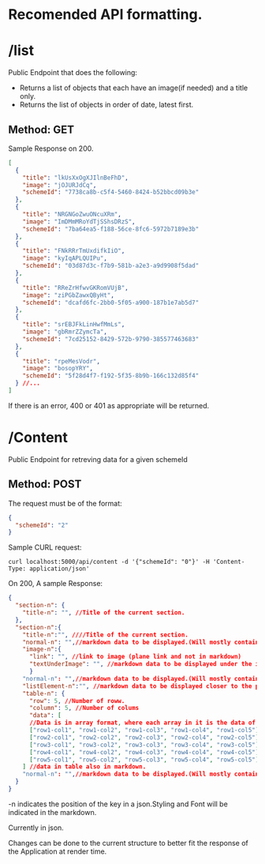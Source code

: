 # Recomended API formatting.

# /list

Public Endpoint that does the following:

- Returns a list of objects that each have an image(if needed) and a title only.
- Returns the list of objects in order of date, latest first.

## Method: GET

Sample Response on 200.

```json
[
  {
    "title": "lkUsXxOgXJIlnBeFhD",
    "image": "jOJURJdCq",
    "schemeId": "7738ca8b-c5f4-5460-8424-b52bbcd09b3e"
  },
  {
    "title": "NRGNGoZwuONcuXRm",
    "image": "ImDMmMRoYdTjSShsDRzS",
    "schemeId": "7ba64ea5-f188-56ce-8fc6-5972b7189e3b"
  },
  {
    "title": "FNkRRrTmUxdifkIiO",
    "image": "kyIqAPLQUIPu",
    "schemeId": "03d87d3c-f7b9-581b-a2e3-a9d9908f5dad"
  },
  {
    "title": "RReZrHfwvGKRomVUjB",
    "image": "ziPGbZawxQByHt",
    "schemeId": "dcafd6fc-2bb0-5f05-a900-187b1e7ab5d7"
  },
  {
    "title": "srEBJFkLinHwfMmLs",
    "image": "gbRmrZZymcTa",
    "schemeId": "7cd25152-8429-572b-9790-385577463683"
  },
  {
    "title": "rpeMesVodr",
    "image": "bosopYRY",
    "schemeId": "5f28d4f7-f192-5f35-8b9b-166c132d85f4"
  } //...
]
```

If there is an error, 400 or 401 as appropriate will be returned.

# /Content

Public Endpoint for retreving data for a given schemeId

## Method: POST

The request must be of the format:

```json
{
  "schemeId": "2"
}
```
Sample CURL request:
```commandline
curl localhost:5000/api/content -d '{"schemeId": "0"}' -H 'Content-Type: application/json'
```

On 200, A sample Response:

```json
{
  "section-n": {
    "title-n": "", //Title of the current section.
  },
  "section-n":{
    "title-n":"", ////Title of the current section.
    "normal-n": "",//markdown data to be displayed.(Will mostly contain textual data and styling info,incase something goes wrong ,might contain an image link also (in markdown )
    "image-n":{
      "link": "", //link to image (plane link and not in markdown)
      "textUnderImage": "", //markdown data to be displayed under the image  
      }
    "normal-n": "",//markdown data to be displayed.(Will mostly contain textual data and styling info,incase something goes wrong ,might contain an image link also (in markdown )
    "listElement-n":"", //markdown data to be displayed closer to the previous elemet,incase something goes wrong ,might contain an image link also (in markdown )
    "table-n": {
      "row": 5, //Number of roww.
      "column": 5, //Number of colums
      "data": [
      //Data is in array format, where each array in it is the data of that particular row.
      ["row1-col1", "row1-col2", "row1-col3", "row1-col4", "row1-col5"],
      ["row2-col1", "row2-col2", "row2-col3", "row2-col4", "row2-col5"],
      ["row3-col1", "row3-col2", "row3-col3", "row3-col4", "row3-col5"],
      ["row4-col1", "row4-col2", "row4-col3", "row4-col4", "row4-col5"],
      ["row5-col1", "row5-col2", "row5-col3", "row5-col4", "row5-col5"]
    ] //data in table also in markdown.
    "normal-n": "",//markdown data to be displayed.(Will mostly contain textual data and styling info,incase something goes wrong might contain an image (in markdown )
  }
}
```

-n indicates the position of the key in a json.Styling and Font will be indicated in the markdown.

Currently in json.

Changes can be done to the current structure to better fit the response of the Application at render time. 


